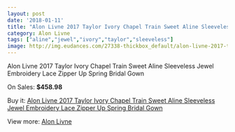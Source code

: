 ```yaml
---
layout: post
date: '2018-01-11'
title: "Alon Livne 2017 Taylor Ivory Chapel Train Sweet Aline Sleeveless Jewel Embroidery Lace Zipper Up Spring Bridal Gown"
category: Alon Livne
tags: ["aline","jewel","ivory","taylor","sleeveless"]
image: http://img.eudances.com/27338-thickbox_default/alon-livne-2017-taylor-ivory-chapel-train-sweet-aline-sleeveless-jewel-embroidery-lace-zipper-up-spring-bridal-gown.jpg
---
```

Alon Livne 2017 Taylor Ivory Chapel Train Sweet Aline Sleeveless Jewel Embroidery Lace Zipper Up Spring Bridal Gown

On Sales: **$458.98**
<a href="https://www.eudances.com/en/alon-livne/9135-alon-livne-2017-taylor-ivory-chapel-train-sweet-aline-sleeveless-jewel-embroidery-lace-zipper-up-spring-bridal-gown.html"><amp-img layout="responsive" width="600" height="600" src="//img.eudances.com/27338-thickbox_default/alon-livne-2017-taylor-ivory-chapel-train-sweet-aline-sleeveless-jewel-embroidery-lace-zipper-up-spring-bridal-gown.jpg" alt="Alon Livne 2017 Taylor Ivory Chapel Train Sweet Aline Sleeveless Jewel Embroidery Lace Zipper Up Spring Bridal Gown 0" /></a>
<a href="https://www.eudances.com/en/alon-livne/9135-alon-livne-2017-taylor-ivory-chapel-train-sweet-aline-sleeveless-jewel-embroidery-lace-zipper-up-spring-bridal-gown.html"><amp-img layout="responsive" width="600" height="600" src="//img.eudances.com/27343-thickbox_default/alon-livne-2017-taylor-ivory-chapel-train-sweet-aline-sleeveless-jewel-embroidery-lace-zipper-up-spring-bridal-gown.jpg" alt="Alon Livne 2017 Taylor Ivory Chapel Train Sweet Aline Sleeveless Jewel Embroidery Lace Zipper Up Spring Bridal Gown 1" /></a>
<a href="https://www.eudances.com/en/alon-livne/9135-alon-livne-2017-taylor-ivory-chapel-train-sweet-aline-sleeveless-jewel-embroidery-lace-zipper-up-spring-bridal-gown.html"><amp-img layout="responsive" width="600" height="600" src="//img.eudances.com/27342-thickbox_default/alon-livne-2017-taylor-ivory-chapel-train-sweet-aline-sleeveless-jewel-embroidery-lace-zipper-up-spring-bridal-gown.jpg" alt="Alon Livne 2017 Taylor Ivory Chapel Train Sweet Aline Sleeveless Jewel Embroidery Lace Zipper Up Spring Bridal Gown 2" /></a>
<a href="https://www.eudances.com/en/alon-livne/9135-alon-livne-2017-taylor-ivory-chapel-train-sweet-aline-sleeveless-jewel-embroidery-lace-zipper-up-spring-bridal-gown.html"><amp-img layout="responsive" width="600" height="600" src="//img.eudances.com/27341-thickbox_default/alon-livne-2017-taylor-ivory-chapel-train-sweet-aline-sleeveless-jewel-embroidery-lace-zipper-up-spring-bridal-gown.jpg" alt="Alon Livne 2017 Taylor Ivory Chapel Train Sweet Aline Sleeveless Jewel Embroidery Lace Zipper Up Spring Bridal Gown 3" /></a>
<a href="https://www.eudances.com/en/alon-livne/9135-alon-livne-2017-taylor-ivory-chapel-train-sweet-aline-sleeveless-jewel-embroidery-lace-zipper-up-spring-bridal-gown.html"><amp-img layout="responsive" width="600" height="600" src="//img.eudances.com/27340-thickbox_default/alon-livne-2017-taylor-ivory-chapel-train-sweet-aline-sleeveless-jewel-embroidery-lace-zipper-up-spring-bridal-gown.jpg" alt="Alon Livne 2017 Taylor Ivory Chapel Train Sweet Aline Sleeveless Jewel Embroidery Lace Zipper Up Spring Bridal Gown 4" /></a>
<a href="https://www.eudances.com/en/alon-livne/9135-alon-livne-2017-taylor-ivory-chapel-train-sweet-aline-sleeveless-jewel-embroidery-lace-zipper-up-spring-bridal-gown.html"><amp-img layout="responsive" width="600" height="600" src="//img.eudances.com/27339-thickbox_default/alon-livne-2017-taylor-ivory-chapel-train-sweet-aline-sleeveless-jewel-embroidery-lace-zipper-up-spring-bridal-gown.jpg" alt="Alon Livne 2017 Taylor Ivory Chapel Train Sweet Aline Sleeveless Jewel Embroidery Lace Zipper Up Spring Bridal Gown 5" /></a>

Buy it: [Alon Livne 2017 Taylor Ivory Chapel Train Sweet Aline Sleeveless Jewel Embroidery Lace Zipper Up Spring Bridal Gown](https://www.eudances.com/en/alon-livne/9135-alon-livne-2017-taylor-ivory-chapel-train-sweet-aline-sleeveless-jewel-embroidery-lace-zipper-up-spring-bridal-gown.html "Alon Livne 2017 Taylor Ivory Chapel Train Sweet Aline Sleeveless Jewel Embroidery Lace Zipper Up Spring Bridal Gown")

View more: [Alon Livne](https://www.eudances.com/en/116-alon-livne "Alon Livne")